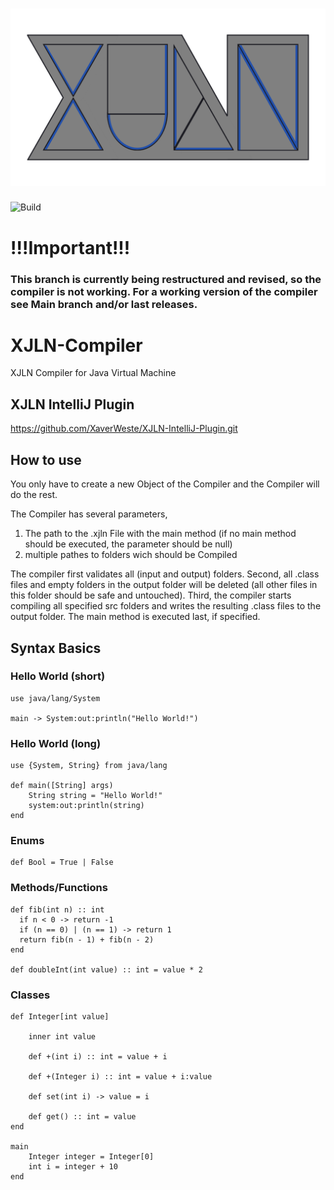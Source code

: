 # ![alt text](https://github.com/XaverWeste/XJLN-Compiler/blob/next/res/XJLN-Logo.png?raw=true)

![Build](https://github.com/XaverWeste/XJLN-Compiler/actions/workflows/maven.yml/badge.svg)

# !!!Important!!!
### This branch is currently being restructured and revised, so the compiler is not working. For a working version of the compiler see Main branch and/or last releases.

# XJLN-Compiler
XJLN Compiler for Java Virtual Machine

## XJLN IntelliJ Plugin
https://github.com/XaverWeste/XJLN-IntelliJ-Plugin.git

## How to use
You only have to create a new Object of the Compiler and the Compiler will do the rest.

The Compiler has several parameters,
1. The path to the .xjln File with the main method (if no main method should be executed, the parameter should be null)
2. multiple pathes to folders wich should be Compiled

The compiler first validates all (input and output) folders. Second, all .class files and empty folders in the output folder will be deleted (all other files in this folder should be safe and untouched). Third, the compiler starts compiling all specified src folders and writes the resulting .class files to the output folder. The main method is executed last, if specified.

## Syntax Basics
### Hello World (short)
``` XJLN
use java/lang/System

main -> System:out:println("Hello World!")
```

### Hello World (long)
``` XJLN
use {System, String} from java/lang

def main([String] args)
    String string = "Hello World!"
    system:out:println(string)
end
```

### Enums
``` XJLN
def Bool = True | False
```

### Methods/Functions
``` XJLN
def fib(int n) :: int
  if n < 0 -> return -1
  if (n == 0) | (n == 1) -> return 1
  return fib(n - 1) + fib(n - 2)
end

def doubleInt(int value) :: int = value * 2
```

### Classes
``` XJLN
def Integer[int value]

    inner int value

    def +(int i) :: int = value + i
    
    def +(Integer i) :: int = value + i:value
    
    def set(int i) -> value = i
    
    def get() :: int = value
end

main
    Integer integer = Integer[0]
    int i = integer + 10
end
```
